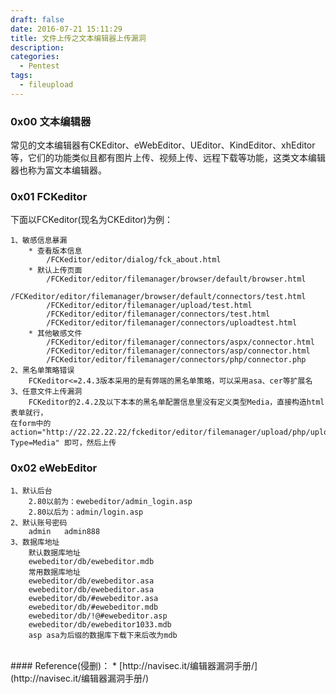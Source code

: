 ```yaml
---
draft: false
date: 2016-07-21 15:11:29
title: 文件上传之文本编辑器上传漏洞
description: 
categories:
  - Pentest
tags:
  - fileupload
---
```


### 0x00 文本编辑器
常见的文本编辑器有CKEditor、eWebEditor、UEditor、KindEditor、xhEditor等，它们的功能类似且都有图片上传、视频上传、远程下载等功能，这类文本编辑器也称为富文本编辑器。

### 0x01 FCKeditor
下面以FCKeditor(现名为CKEditor)为例：
```
1、敏感信息暴漏
    * 查看版本信息
        /FCKeditor/editor/dialog/fck_about.html
    * 默认上传页面
        /FCKeditor/editor/filemanager/browser/default/browser.html
        /FCKeditor/editor/filemanager/browser/default/connectors/test.html
        /FCKeditor/editor/filemanager/upload/test.html
        /FCKeditor/editor/filemanager/connectors/test.html
        /FCKeditor/editor/filemanager/connectors/uploadtest.html
    * 其他敏感文件
        /FCKeditor/editor/filemanager/connectors/aspx/connector.html
        /FCKeditor/editor/filemanager/connectors/asp/connector.html
        /FCKeditor/editor/filemanager/connectors/php/connector.php
2、黑名单策略错误
    FCKeditor<=2.4.3版本采用的是有弊端的黑名单策略，可以采用asa、cer等扩展名
3、任意文件上传漏洞
    FCKeditor的2.4.2及以下本本的黑名单配置信息里没有定义类型Media，直接构造html表单就行，
在form中的action="http://22.22.22.22/fckeditor/editor/filemanager/upload/php/upload.php?Type=Media" 即可，然后上传
```

### 0x02 eWebEditor
```
1、默认后台
    2.80以前为：ewebeditor/admin_login.asp
    2.80以后为：admin/login.asp
2、默认账号密码
    admin   admin888
3、数据库地址
    默认数据库地址
    ewebeditor/db/ewebeditor.mdb
    常用数据库地址
    ewebeditor/db/ewebeditor.asa
    ewebeditor/db/ewebeditor.asa
    ewebeditor/db/#ewebeditor.asa
    ewebeditor/db/#ewebeditor.mdb
    ewebeditor/db/!@#ewebeditor.asp
    ewebeditor/db/ewebeditor1033.mdb
    asp asa为后缀的数据库下载下来后改为mdb
```
<br />
#### Reference(侵删)：
* [http://navisec.it/编辑器漏洞手册/](http://navisec.it/编辑器漏洞手册/)
